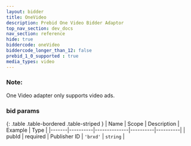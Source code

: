 ```yaml
---
layout: bidder
title: OneVideo
description: Prebid One Video Bidder Adaptor
top_nav_section: dev_docs
nav_section: reference
hide: true
biddercode: oneVideo
biddercode_longer_than_12: false
prebid_1_0_supported : true
media_types: video
---
```


### Note:

One Video adapter only supports video ads.

### bid params

{: .table .table-bordered .table-striped }
| Name  | Scope    | Description  | Example  | Type     |
|-------|----------|--------------|----------|----------|
| pubId | required | Publisher ID | `'brxd'` | `string` |
